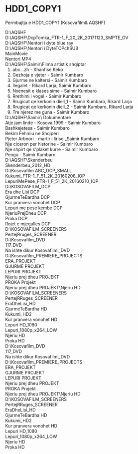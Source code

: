 # HDD1_COPY1
Permbajtja e HDD1_COPY1 (Kosovafilm&amp; AQSHF)

<!DOCTYPE html>
<html lang="en">
<head>
  <meta charset="UTF-8">
  <meta name="viewport" content="width=device-width, initial-scale=1.0">
  <title>Folder Structure</title>
  <style>
    ul {
      list-style-type: none;
      margin: 0;
      padding: 0;
    }

    ul, ol {
      margin-left: 20px;
    }
  </style>
</head>
<body>

<ul>
  <li>D:\AQSHF
    <ul>
      <li>D:\AQSHF\DcpTomka_FTR-1_F_20_2K_20171123_SMPTE_OV</li>
      <li>D:\AQSHF\Nentori i dyte blue ray</li>
      <li>D:\AQSHF\Nentori i DyteTOPchSUB
        <ul>
          <li>MainMovie</li>
          <li>Nentori MP4</li>
        </ul>
      </li>
      <li>D:\AQSHF\Saimir\Filma artistik shqiptar
        <ol>
          <li>abc...zh - Xhanfise Keko</li>
          <li>Gezhoja e vjeter - Saimir Kumbaro</li>
          <li>Gjurme ne kaltersi - Saimir Kumbaro</li>
          <li>Ilegalet - Rikard Larja, Saimir Kumbaro</li>
          <li>Nxenesit e klases sime - Saimir Kumbaro</li>
          <li>Rrethimi i vogel - Saimir Kumbaro</li>
          <li>Rrugicat qe kerkonin diell_1 - Saimir Kumbaro, Rikard Larja</li>
          <li>Rrugicat qe kerkonin diell_2 - Saimir Kumbaro, Rikard Larja</li>
          <li>Tre njerez me guna - Saimir Kumbaro</li>
        </ol>
      </li>
      <li>D:\AQSHF\Saimir\ Dokumentare
        <ul>
          <li>Atje jam linde - Kosova 1999 - Saimir Kumbaro</li>
          <li>Bashkejetesa - Saimir Kumbaro</li>
          <li>Bekim Fehmiu ne Shqiperi</li>
          <li>Pjeter Arbnori - martir i lirise _Saimir Kumbaro</li>
          <li>Nje ciceron per historine - Saimir Kumbaro</li>
          <li>Nje shpirt qe s'plaket kurre - Saimir Kumbaro</li>
          <li>Pengu - Saimir Kumbaro</li>
        </ul>
      </li>
      <li>D:\AQSHF\Skenderbeu
        <ul>
          <li>Skenderbeu_2012_HD</li>
        </ul>
      </li>
    </ul>
  </li>

  <li>D:\Kosovafilm ABC_DCP_SMALL
    <ul>
      <li>Kukumi_FTR-1_F_51_2K_20160208_IOP</li>
      <li>LepuriMePese_FTR-1_F_51_2K_20160210_IOP</li>
    </ul>
  </li>

  <li>D:\KOSOVAFILM_DCP
    <ul>
      <li>Era dhe Lisi DCP</li>
      <li>GjurmeTeBardha DCP</li>
      <li>Kur pranvera vonohet DCP</li>
      <li>Lepuri me pese kembe DCP</li>
      <li>NjeriuPrejDheu DCP</li>
      <li>Proka DCP</li>
      <li>Rojet e mjegulles DCP</li>
    </ul>
  </li>

  <li>D:\KOSOVAFILM_SCREENERS
    <ul>
      <li>PertejRruges_SCREENER</li>
    </ul>
  </li>

  <li>D:\Kosovafilm_DVD
    <ul>
      <li>117_DVD</li>
      <li>Na ishte dikur Kosovafilmi_DVD</li>
    </ul>
  </li>

  <li>D:\Kosovafilm_PREMIERE_PROJECTS
    <ul>
      <li>ERA_PROJEKT</li>
      <li>GJURME PROJEKT</li>
      <li>LEPURI PROJEKT</li>
      <li>Njeriu prej dheu PROJEKT</li>
      <li>PROKA Projekt</li>
      <li>Njeriu prej dheu PROJEKT\Njeriu HD</li>
    </ul>
  </li>

  <li>D:\KOSOVAFILM_SCREENERS
    <ul>
      <li>PertejRRuges_SCREENER</li>
      <li>EraDheLisi_HD</li>
      <li>GjurmeTeBardha HD</li>
      <li>Kukumi_HD2</li>
      <li>Kur pranvera vonohet HD</li>
      <li>Lepuri HD_1080</li>
      <li>Lepuri_1080p_x264_LOW</li>
      <li>Njeriu HD</li>
      <li>Proka HD</li>
    </ul>
  </li>

  <li>D:\Kosovafilm_DVD
    <ul>
      <li>117_DVD</li>
      <li>Na ishte dikur Kosovafilmi_DVD</li>
    </ul>
  </li>

<li>D:\Kosovafilm_PREMIERE_PROJECTS
    <ul>
      <li>ERA_PROJEKT</li>
      <li>GJURME PROJEKT</li>
      <li>LEPURI PROJEKT</li>
      <li>Njeriu prej dheu PROJEKT</li>
      <li>PROKA Projekt</li>
      <li>Njeriu prej dheu PROJEKT\Njeriu HD</li>
    </ul>
  </li>

  <li>D:\KOSOVAFILM_SCREENERS
    <ul>
      <li>PertejRRuges_SCREENER</li>
      <li>EraDheLisi_HD</li>
      <li>GjurmeTeBardha HD</li>
      <li>Kukumi_HD2</li>
      <li>Kur pranvera vonohet HD</li>
      <li>Lepuri HD_1080</li>
      <li>Lepuri_1080p_x264_LOW</li>
      <li>Njeriu HD</li>
      <li>Proka HD</li>  
    </ul>
  </li>
</ul>
